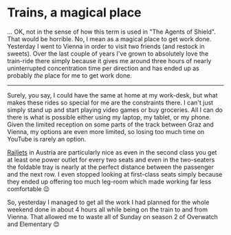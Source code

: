 # Trains, a magical place

... OK, not in the sense of how this term is used in "The Agents of
Shield". That would be horrible. No, I mean as a magical place to get work
done. Yesterday I went to Vienna in order to visit two friends (and restock in
sweets). Over the last couple of years I've grown to absolutely love the
train-ride there simply because it gives me around three hours of nearly
uninterrupted concentration time per direction and has ended up as probably
*the* place for me to get work done.

-----

Surely, you say, I could have the same at home at my work-desk, but what makes
these rides so special for me are the constraints there. I can't just simply
stand up and start playing video games or buy groceries. All I can do there is
what is possible either using my laptop, my tablet, or my phone. Given the
limited reception on some parts of the track between Graz and Vienna, my options
are even more limited, so losing too much time on YouTube is rarely an option.

[Railjets][railjet] in Austria are particularly nice as even in the second class
you get at least one power outlet for every two seats and even in the
two-seaters the foldable tray is nearly at the perfect distance between the
passenger and the next row. I even stopped looking at first-class seats simply
because they ended up offering too much leg-room which made working far less
comfortable 😉

So, yesterday I managed to get all the work I had planned for the whole weekend
done in about 4 hours all while being on the train to and from Vienna. That
allowed me to waste all of Sunday on season 2 of Overwatch and Elementary 😊

[railjet]: https://en.wikipedia.org/wiki/Railjet
